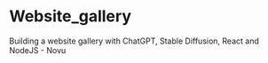 # Website_gallery
Building a website gallery with ChatGPT, Stable Diffusion, React and NodeJS - Novu
